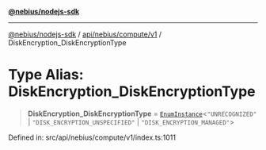 [**@nebius/nodejs-sdk**](../../../../../README.md)

***

[@nebius/nodejs-sdk](../../../../../README.md) / [api/nebius/compute/v1](../README.md) / DiskEncryption\_DiskEncryptionType

# Type Alias: DiskEncryption\_DiskEncryptionType

> **DiskEncryption\_DiskEncryptionType** = [`EnumInstance`](../../../../../runtime/protos/enum/type-aliases/EnumInstance.md)\<`"UNRECOGNIZED"` \| `"DISK_ENCRYPTION_UNSPECIFIED"` \| `"DISK_ENCRYPTION_MANAGED"`\>

Defined in: src/api/nebius/compute/v1/index.ts:1011
